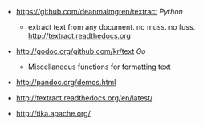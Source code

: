 - https://github.com/deanmalmgren/textract *Python*
  - extract text from any document. no muss. no fuss. http://textract.readthedocs.org

- http://godoc.org/github.com/kr/text *Go*
  - Miscellaneous functions for formatting text 

- http://pandoc.org/demos.html
- http://textract.readthedocs.org/en/latest/
- http://tika.apache.org/
